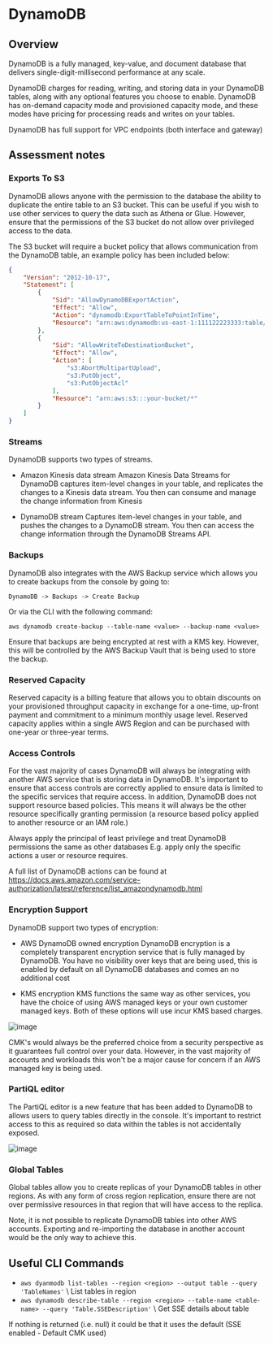 # DynamoDB

## Overview

DynamoDB is a fully managed, key-value, and document database that delivers single-digit-millisecond performance at any scale.

DynamoDB charges for reading, writing, and storing data in your DynamoDB tables, along with any optional features you choose to enable. DynamoDB has on-demand capacity mode and provisioned capacity mode, and these modes have pricing for processing reads and writes on your tables.

DynamoDB has full support for VPC endpoints (both interface and gateway)

## Assessment notes

### Exports To S3

DynamoDB allows anyone with the permission to the database the ability to duplicate the entire table to an S3 bucket. This can be useful if you wish to use other services to query the data such as Athena or Glue. However, ensure that the permissions of the S3 bucket do not allow over privileged access to the data.

The S3 bucket will require a bucket policy that allows communication from the DynamoDB table, an example policy has been included below:

```json
{
    "Version": "2012-10-17",
    "Statement": [
        {
            "Sid": "AllowDynamoDBExportAction",
            "Effect": "Allow",
            "Action": "dynamodb:ExportTableToPointInTime",
            "Resource": "arn:aws:dynamodb:us-east-1:111122223333:table/my-table"
        },
        {
            "Sid": "AllowWriteToDestinationBucket",
            "Effect": "Allow",
            "Action": [
                "s3:AbortMultipartUpload",
                "s3:PutObject",
                "s3:PutObjectAcl"
            ],
            "Resource": "arn:aws:s3:::your-bucket/*"
        }
    ]
}
```

### Streams

DynamoDB supports two types of streams.

- Amazon Kinesis data stream
Amazon Kinesis Data Streams for DynamoDB captures item-level changes in your table, and replicates the changes to a Kinesis data stream. You then can consume and manage the change information from Kinesis

- DynamoDB stream
Captures item-level changes in your table, and pushes the changes to a DynamoDB stream. You then can access the change information through the DynamoDB Streams API.

### Backups

DynamoDB also integrates with the AWS Backup service which allows you to create backups from the console by going to:

```DynamoDB -> Backups -> Create Backup```

Or via the CLI with the following command:

```aws dynamodb create-backup --table-name <value> --backup-name <value>```

Ensure that backups are being encrypted at rest with a KMS key. However, this will be controlled by the AWS Backup Vault that is being used to store the backup.

### Reserved Capacity 

Reserved capacity is a billing feature that allows you to obtain discounts on your provisioned throughput capacity in exchange for a one-time, up-front payment and commitment to a minimum monthly usage level. Reserved capacity applies within a single AWS Region and can be purchased with one-year or three-year terms.

### Access Controls

For the vast majority of cases DynamoDB will always be integrating with another AWS service that is storing data in DynamoDB. It's important to ensure that access controls are correctly applied to ensure data is limited to the specific services that require access. In addition, DynamoDB does not support resource based policies. This means it will always be the other resource specifically granting permission (a resource based policy applied to another resource or an IAM role.)

Always apply the principal of least privilege and treat DynamoDB permissions the same as other databases E.g. apply only the specific actions a user or resource requires. 

A full list of DynamoDB actions can be found at https://docs.aws.amazon.com/service-authorization/latest/reference/list_amazondynamodb.html


### Encryption Support

DynamoDB support two types of encryption:

- AWS DynamoDB owned encryption
DynamoDB encryption is a completely transparent encryption service that is fully managed by DynamoDB. You have no visibility over keys that are being used, this is enabled by default on all DynamoDB databases and comes an no additional cost

- KMS encryption
KMS functions the same way as other services, you have the choice of using AWS managed keys or your own customer managed keys. Both of these options will use incur KMS based charges.

![image](/img/dynamodb_encryption.png)

CMK's would always be the preferred choice from a security perspective as it guarantees full control over your data. However, in the vast majority of accounts and workloads this won't be a major cause for concern if an AWS managed key is being used.

### PartiQL editor

The PartiQL editor is a new feature that has been added to DynamoDB to allows users to query tables directly in the console. It's important to restrict access to this as required so data within the tables is not accidentally exposed.

![image](/img/dynamodb_query_editor.png)

### Global Tables

Global tables allow you to create replicas of your DynamoDB tables in other regions. As with any form of cross region replication, ensure there are not over permissive resources in that region that will have access to the replica. 

Note, it is not possible to replicate DynamoDB tables into other AWS accounts. Exporting and re-importing the database in another account would be the only way to achieve this.


## Useful CLI Commands

- `aws dyanmodb list-tables --region <region> --output table --query 'TableNames'` \ List tables in region
- `aws dynamodb describe-table --region <region> --table-name <table-name> --query 'Table.SSEDescription'` \ Get SSE details about table

If nothing is returned (i.e. null) it could be that it uses the default (SSE enabled - Default CMK used)